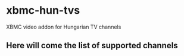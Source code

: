 xbmc-hun-tvs
============

XBMC video addon for Hungarian TV channels

Here will come the list of supported channels
---------------------------------------------

